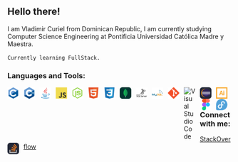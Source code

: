 ## Hello there!

I am Vladimir Curiel from Dominican Republic, I am currently studying Computer Science Engineering at Pontificia Universidad Católica Madre y Maestra.

    Currently learning FullStack.
### Languages and Tools:


<img align="left" alt="C" width="26px" src="https://raw.githubusercontent.com/devicons/devicon/1119b9f84c0290e0f0b38982099a2bd027a48bf1/icons/c/c-original.svg" style="padding-right:10px;"/>
<img align="left" alt="CPP" width="26px" src="https://github.com/devicons/devicon/blob/v2.15.1/icons/cplusplus/cplusplus-original.svg" style="padding-right:10px;"/>
<img align="left" alt="Java" width="26px" src="https://github.com/devicons/devicon/blob/v2.15.1/icons/java/java-original.svg" style="padding-right:10px;"/>
<img align="left" alt="JavaScript" width="26px" src="https://github.com/devicons/devicon/blob/v2.15.1/icons/javascript/javascript-original.svg" style="padding-right:10px;"/>
<img align="left" alt="NodeJS" width="26px" src="https://github.com/devicons/devicon/blob/v2.15.1/icons/nodejs/nodejs-original.svg" style="padding-right:10px;"/>
<img align="left" alt="HTML" width="26px" src="https://github.com/devicons/devicon/blob/v2.15.1/icons/html5/html5-original.svg" style="padding-right:10px;"/>
<img align="left" alt="CSS" width="26px" src="https://github.com/devicons/devicon/blob/v2.15.1/icons/css3/css3-original.svg" style="padding-right:10px;"/>
<img align="left" alt="Mongo DB" width="26px" src="https://github.com/tandpfun/skill-icons/blob/main/icons/MongoDB.svg" style="padding-right:10px;"/>
<img align="left" alt="MS SQL" width="26px" src="https://github.com/devicons/devicon/blob/v2.15.1/icons/microsoftsqlserver/microsoftsqlserver-plain-wordmark.svg" style="padding-right:10px;"/>
<img align="left" alt="MySQL" width="26px" src="https://github.com/devicons/devicon/blob/v2.15.1/icons/mysql/mysql-original-wordmark.svg" style="padding-right:10px;"/>
<img align="left" alt="Git" width="26px" src="https://github.com/devicons/devicon/blob/v2.15.1/icons/git/git-original.svg" style="padding-right:10px;"/>
<img align="left" alt="Visual Studio Code" width="26px" src="https://cdn.jsdelivr.net/gh/devicons/devicon/icons/vscode/vscode-original.svg" style="padding-right:10px;"/>
<img align="left" alt="Eclipse" width="26px" src="https://github.com/tandpfun/skill-icons/blob/main/icons/Eclipse-Dark.svg" style="padding-right:10px;"/>
<img align="left" alt="Illustrator" width="26px" src="https://github.com/devicons/devicon/blob/v2.15.1/icons/illustrator/illustrator-line.svg" style="padding-right:10px;"/>
<img align="left" alt="Figma" width="26px" src="https://github.com/devicons/devicon/blob/v2.15.1/icons/figma/figma-original.svg" style="padding-right:10px;"/>
<img align="left" alt="Fedora" width="26px" src="https://github.com/devicons/devicon/blob/v2.15.1/icons/fedora/fedora-plain.svg" style="padding-right:10px;"/>



<br />

### Connect with me:

[StackOverflow](https://stackoverflow.com/users/19317627/vladimir-curiel)
<img align="left" alt="StackOverflow" width="26px" src="https://github.com/tandpfun/skill-icons/blob/main/icons/StackOverflow-Dark.svg" style="padding-right:10px;"/>






